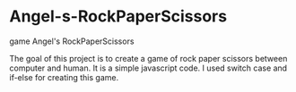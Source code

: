 # Angel-s-RockPaperScissors
game Angel's RockPaperScissors

The goal of this project is to create a game of rock paper scissors between computer and human.
It is a simple javascript code.
I used switch case and if-else for creating this game.
